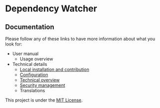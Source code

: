 # Dependency Watcher

## Documentation

Please follow any of these links to have more information about what you look for:

* User manual
    * Usage overview
* Technical details
    * [Local installation and contribution](installation.md)
    * [Configuration](configuration.md)
    * [Technical overview](technical.md)
    * [Security management](securityWork.md)
    * Translations


This project is under the [MIT License](LICENSE).
